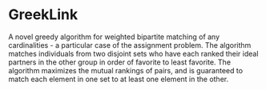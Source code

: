 # GreekLink
A novel greedy algorithm for weighted bipartite matching of any cardinalities - a particular case of the assignment problem. The algorithm matches individuals from two disjoint sets who have each ranked their ideal partners in the other group in order of favorite to least favorite. The algorithm maximizes the mutual rankings of pairs, and is guaranteed to match each element in one set to at least one element in the other.
